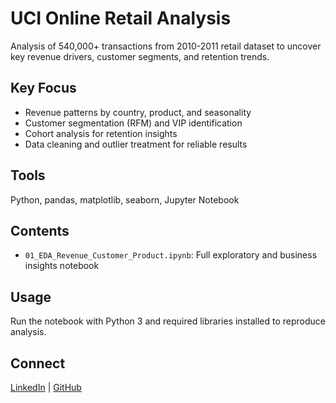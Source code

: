 # UCI Online Retail Analysis

Analysis of 540,000+ transactions from 2010-2011 retail dataset to uncover key revenue drivers, customer segments, and retention trends.

## Key Focus

- Revenue patterns by country, product, and seasonality  
- Customer segmentation (RFM) and VIP identification  
- Cohort analysis for retention insights  
- Data cleaning and outlier treatment for reliable results

## Tools

Python, pandas, matplotlib, seaborn, Jupyter Notebook

## Contents

- `01_EDA_Revenue_Customer_Product.ipynb`: Full exploratory and business insights notebook  

## Usage

Run the notebook with Python 3 and required libraries installed to reproduce analysis.

## Connect

[LinkedIn](https://www.linkedin.com/in/meenakshisharadha) | [GitHub](https://github.com/meenakshisharadha)
